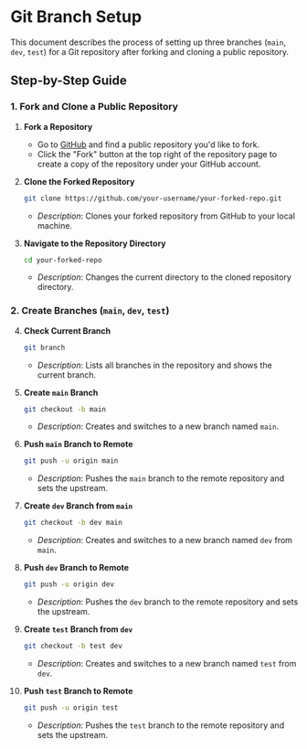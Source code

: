 # Git Branch Setup

This document describes the process of setting up three branches (`main`, `dev`, `test`) for a Git repository after forking and cloning a public repository.

## Step-by-Step Guide

### 1. Fork and Clone a Public Repository

1. **Fork a Repository**
   - Go to [GitHub](https://github.com) and find a public repository you'd like to fork.
   - Click the "Fork" button at the top right of the repository page to create a copy of the repository under your GitHub account.

2. **Clone the Forked Repository**
    ```sh
    git clone https://github.com/your-username/your-forked-repo.git
    ```
    - *Description*: Clones your forked repository from GitHub to your local machine.

3. **Navigate to the Repository Directory**
    ```sh
    cd your-forked-repo
    ```
    - *Description*: Changes the current directory to the cloned repository directory.

### 2. Create Branches (`main`, `dev`, `test`)

4. **Check Current Branch**
    ```sh
    git branch
    ```
    - *Description*: Lists all branches in the repository and shows the current branch.

5. **Create `main` Branch**
    ```sh
    git checkout -b main
    ```
    - *Description*: Creates and switches to a new branch named `main`.

6. **Push `main` Branch to Remote**
    ```sh
    git push -u origin main
    ```
    - *Description*: Pushes the `main` branch to the remote repository and sets the upstream.

7. **Create `dev` Branch from `main`**
    ```sh
    git checkout -b dev main
    ```
    - *Description*: Creates and switches to a new branch named `dev` from `main`.

8. **Push `dev` Branch to Remote**
    ```sh
    git push -u origin dev
    ```
    - *Description*: Pushes the `dev` branch to the remote repository and sets the upstream.

9. **Create `test` Branch from `dev`**
    ```sh
    git checkout -b test dev
    ```
    - *Description*: Creates and switches to a new branch named `test` from `dev`.

10. **Push `test` Branch to Remote**
    ```sh
    git push -u origin test
    ```
    


    
    - *Description*: Pushes the `test` branch to the remote repository and sets the upstream.
